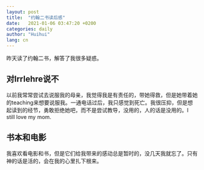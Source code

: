 ```yaml
---
layout: post
title:  "约翰二书读后感"
date:   2021-01-06 03:47:20 +0200
categories: daily
author: "Huihui"
lang: cn
---
```


昨天读了约翰二书，解答了我很多疑惑。
## 对Irrlehre说不
以前我常常尝试去说服我的母亲，我觉得我是有责任的，带她得救，但是她带着她的teaching来想要说服我。一通电话过后，我只感觉到死亡。我很压抑，但是想起读到的经节，勇敢拒绝她吧，而不是尝试教导，没用的，人的话是没用的。I still love my mom.

## 书本和电影
我喜欢看电影和书，但是它们给我带来的感动总是暂时的，没几天我就忘了。只有神的话是活的，会在我的心里扎下根来。
